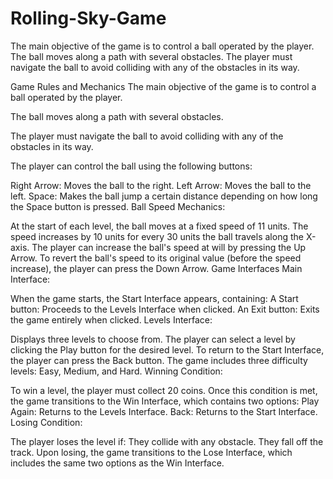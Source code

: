 # Rolling-Sky-Game
The main objective of the game is to control a ball operated by the player.  The ball moves along a path with several obstacles.  The player must navigate the ball to avoid colliding with any of the obstacles in its way.

Game Rules and Mechanics
The main objective of the game is to control a ball operated by the player.

The ball moves along a path with several obstacles.

The player must navigate the ball to avoid colliding with any of the obstacles in its way.

The player can control the ball using the following buttons:

Right Arrow: Moves the ball to the right.
Left Arrow: Moves the ball to the left.
Space: Makes the ball jump a certain distance depending on how long the Space button is pressed.
Ball Speed Mechanics:

At the start of each level, the ball moves at a fixed speed of 11 units.
The speed increases by 10 units for every 30 units the ball travels along the X-axis.
The player can increase the ball's speed at will by pressing the Up Arrow.
To revert the ball's speed to its original value (before the speed increase), the player can press the Down Arrow.
Game Interfaces
Main Interface:

When the game starts, the Start Interface appears, containing:
A Start button: Proceeds to the Levels Interface when clicked.
An Exit button: Exits the game entirely when clicked.
Levels Interface:

Displays three levels to choose from.
The player can select a level by clicking the Play button for the desired level.
To return to the Start Interface, the player can press the Back button.
The game includes three difficulty levels: Easy, Medium, and Hard.
Winning Condition:

To win a level, the player must collect 20 coins.
Once this condition is met, the game transitions to the Win Interface, which contains two options:
Play Again: Returns to the Levels Interface.
Back: Returns to the Start Interface.
Losing Condition:

The player loses the level if:
They collide with any obstacle.
They fall off the track.
Upon losing, the game transitions to the Lose Interface, which includes the same two options as the Win Interface.
